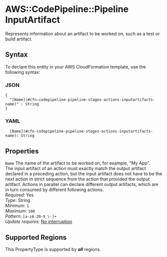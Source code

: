 # AWS::CodePipeline::Pipeline InputArtifact<a name="aws-properties-codepipeline-pipeline-stages-actions-inputartifacts"></a>

Represents information about an artifact to be worked on, such as a test or build artifact\.

## Syntax<a name="aws-properties-codepipeline-pipeline-stages-actions-inputartifacts-syntax"></a>

To declare this entity in your AWS CloudFormation template, use the following syntax:

### JSON<a name="aws-properties-codepipeline-pipeline-stages-actions-inputartifacts-syntax.json"></a>

```
{
  "[Name](#cfn-codepipeline-pipeline-stages-actions-inputartifacts-name)" : String
}
```

### YAML<a name="aws-properties-codepipeline-pipeline-stages-actions-inputartifacts-syntax.yaml"></a>

```
  [Name](#cfn-codepipeline-pipeline-stages-actions-inputartifacts-name): String
```

## Properties<a name="aws-properties-codepipeline-pipeline-stages-actions-inputartifacts-properties"></a>

`Name`  <a name="cfn-codepipeline-pipeline-stages-actions-inputartifacts-name"></a>
The name of the artifact to be worked on, for example, "My App"\.  
The input artifact of an action must exactly match the output artifact declared in a preceding action, but the input artifact does not have to be the next action in strict sequence from the action that provided the output artifact\. Actions in parallel can declare different output artifacts, which are in turn consumed by different following actions\.  
*Required*: Yes  
*Type*: String  
*Minimum*: `1`  
*Maximum*: `100`  
*Pattern*: `[a-zA-Z0-9_\-]+`  
*Update requires*: [No interruption](https://docs.aws.amazon.com/AWSCloudFormation/latest/UserGuide/using-cfn-updating-stacks-update-behaviors.html#update-no-interrupt)

## Supported Regions

This PropertyType is supported by ***all*** regions.